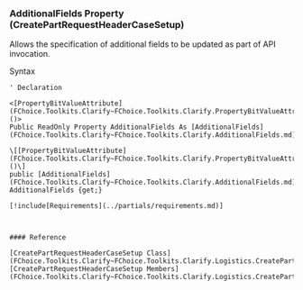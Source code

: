 ﻿### AdditionalFields Property (CreatePartRequestHeaderCaseSetup)

Allows the specification of additional fields to be updated as part of API invocation.

Syntax

```vbnet
' Declaration

<[PropertyBitValueAttribute](FChoice.Toolkits.Clarify~FChoice.Toolkits.Clarify.PropertyBitValueAttribute.md)()>
Public ReadOnly Property AdditionalFields As [AdditionalFields](FChoice.Toolkits.Clarify~FChoice.Toolkits.Clarify.AdditionalFields.md)

\[[PropertyBitValueAttribute](FChoice.Toolkits.Clarify~FChoice.Toolkits.Clarify.PropertyBitValueAttribute.md)()\]
public [AdditionalFields](FChoice.Toolkits.Clarify~FChoice.Toolkits.Clarify.AdditionalFields.md) AdditionalFields {get;}

[!include[Requirements](../partials/requirements.md)]



#### Reference

[CreatePartRequestHeaderCaseSetup Class](FChoice.Toolkits.Clarify~FChoice.Toolkits.Clarify.Logistics.CreatePartRequestHeaderCaseSetup.md)  
[CreatePartRequestHeaderCaseSetup Members](FChoice.Toolkits.Clarify~FChoice.Toolkits.Clarify.Logistics.CreatePartRequestHeaderCaseSetup_members.md)